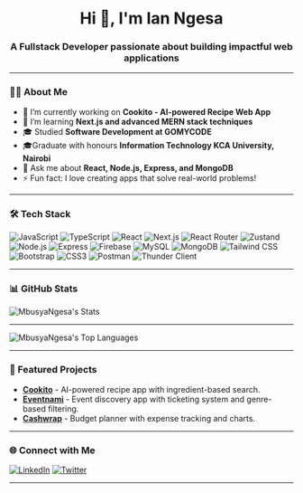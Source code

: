 <h1 align="center">Hi 👋, I'm Ian Ngesa</h1>
<h3 align="center">A Fullstack Developer passionate about building impactful web applications</h3>

---

### 👨‍💻 About Me
- 🔭 I’m currently working on **Cookito - AI-powered Recipe Web App**  
- 🌱 I’m learning **Next.js and advanced MERN stack techniques**  
- 🎓 Studied **Software Development at GOMYCODE**
- 🎓Graduate with honours **Information Technology KCA University, Nairobi**
- 💬 Ask me about **React, Node.js, Express, and MongoDB**  
- ⚡ Fun fact: I love creating apps that solve real-world problems!  

---

### 🛠️ Tech Stack
![JavaScript](https://img.shields.io/badge/-JavaScript-F7DF1E?style=flat&logo=javascript&logoColor=black)
![TypeScript](https://img.shields.io/badge/-TypeScript-3178C6?style=flat&logo=typescript&logoColor=white)
![React](https://img.shields.io/badge/-React-61DAFB?style=flat&logo=react&logoColor=black)
![Next.js](https://img.shields.io/badge/-Next.js-000000?style=flat&logo=next.js)
![React Router](https://img.shields.io/badge/-React%20Router-CA4245?style=flat&logo=react-router&logoColor=white)
![Zustand](https://img.shields.io/badge/-Zustand-FF6A00?style=flat&logo=react&logoColor=white)
![Node.js](https://img.shields.io/badge/-Node.js-339933?style=flat&logo=node.js&logoColor=white)
![Express](https://img.shields.io/badge/-Express-000000?style=flat&logo=express&logoColor=white)
![Firebase](https://img.shields.io/badge/-Firebase-FFCA28?style=flat&logo=firebase&logoColor=black)
![MySQL](https://img.shields.io/badge/-MySQL-4479A1?style=flat&logo=mysql&logoColor=white)
![MongoDB](https://img.shields.io/badge/-MongoDB-47A248?style=flat&logo=mongodb&logoColor=white)
![Tailwind CSS](https://img.shields.io/badge/-Tailwind%20CSS-38B2AC?style=flat&logo=tailwind-css&logoColor=white)
![Bootstrap](https://img.shields.io/badge/-Bootstrap-7952B3?style=flat&logo=bootstrap&logoColor=white)
![CSS3](https://img.shields.io/badge/-CSS3-1572B6?style=flat&logo=css3&logoColor=white)
![Postman](https://img.shields.io/badge/-Postman-FF6C37?style=flat&logo=postman&logoColor=white)
![Thunder Client](https://img.shields.io/badge/-Thunder%20Client-1462FF?style=flat&logo=thunder-client&logoColor=white)


---

### 📊 GitHub Stats
![MbusyaNgesa's Stats](https://github-readme-stats.vercel.app/api?username=MbusyaNgesa&theme=blue-green&show_icons=true&hide_border=true&count_private=true)

---
![MbusyaNgesa's Top Languages](https://github-readme-stats.vercel.app/api/top-langs/?username=MbusyaNgesa&theme=blue-green&show_icons=true&hide_border=true&layout=compact)

---

### 🚀 Featured Projects
- [**Cookito**](https://github.com/MbusyaNgesa/cookito) - AI-powered recipe app with ingredient-based search.  
- [**Eventnami**](https://github.com/MbusyaNgesa/eventnami) - Event discovery app with ticketing system and genre-based filtering.  
- [**Cashwrap**](https://github.com/MbusyaNgesa/CashWrap) - Budget planner with expense tracking and charts.  

---

### 🌐 Connect with Me
[![LinkedIn](https://img.shields.io/badge/-LinkedIn-0077B5?style=flat&logo=linkedin&logoColor=white)](https://www.linkedin.com/in/ianngesa/)
[![Twitter](https://img.shields.io/badge/-Twitter-1DA1F2?style=flat&logo=twitter&logoColor=white)](https://x.com/ngesadev)

---
